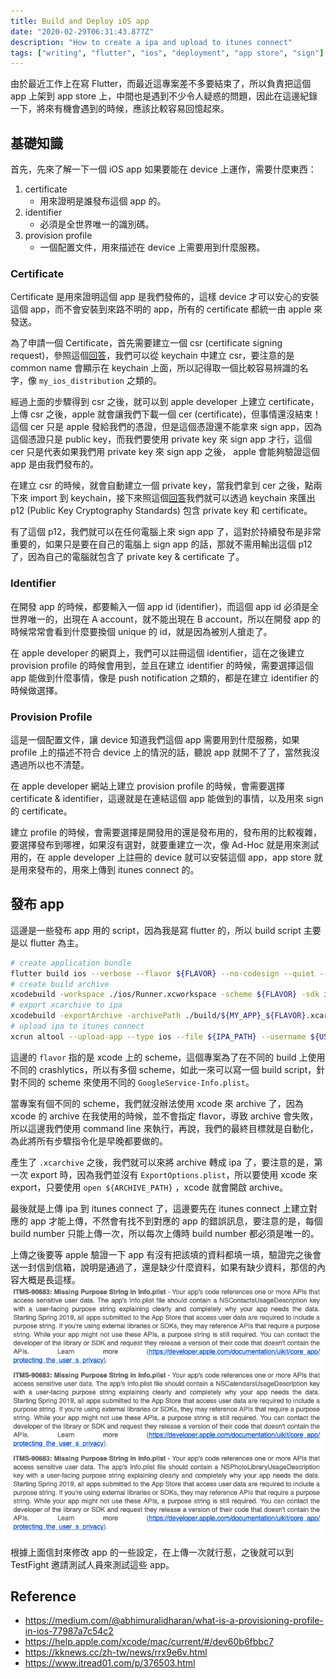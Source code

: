 ```yaml
---
title: Build and Deploy iOS app
date: "2020-02-29T06:31:43.877Z"
description: "How to create a ipa and upload to itunes connect"
tags: ["writing", "flutter", "ios", "deployment", "app store", "sign"]
---
```


由於最近工作上在寫 Flutter，而最近這專案差不多要結束了，所以負責把這個 app 上架到 app store 上，中間也是遇到不少令人疑惑的問題，因此在這邊紀錄一下，將來有機會遇到的時候，應該比較容易回憶起來。

## 基礎知識

首先，先來了解一下一個 iOS app 如果要能在 device 上運作，需要什麼東西：

1. certificate
   - 用來證明是誰發布這個 app 的。
2. identifier
   - 必須是全世界唯一的識別碼。
3. provision profile
   - 一個配置文件，用來描述在 device 上需要用到什麼服務。

### Certificate

Certificate 是用來證明這個 app 是我們發佈的，這樣 device 才可以安心的安裝這個 app，而不會安裝到來路不明的 app，所有的 certificate 都統一由 apple 來發送。

為了申請一個 Certificate，首先需要建立一個 csr (certificate signing request)，參照這個[回答](https://stackoverflow.com/a/45504269)，我們可以從 keychain 中建立 csr，要注意的是 common name 會顯示在 keychain 上面，所以記得取一個比較容易辨識的名字，像 `my_ios_distribution` 之類的。

經過上面的步驟得到 csr 之後，就可以到 apple developer 上建立 certificate，上傳 csr 之後，apple 就會讓我們下載一個 cer (certificate)，但事情還沒結束！這個 cer 只是 apple 發給我們的憑證，但是這個憑證還不能拿來 sign app，因為這個憑證只是 public key，而我們要使用 private key 來 sign app 才行，這個 cer 只是代表如果我們用 private key 來 sign app 之後， apple 會能夠驗證這個 app 是由我們發布的。

在建立 csr 的時候，就會自動建立一個 private key，當我們拿到 cer 之後，點兩下來 import 到 keychain，接下來照這個[回答](https://stackoverflow.com/a/44696730)我們就可以透過 keychain 來匯出 p12 (Public Key Cryptography Standards) 包含 private key 和 certificate。

有了這個 p12，我們就可以在任何電腦上來 sign app 了，這對於持續發布是非常重要的，如果只是要在自己的電腦上 sign app 的話，那就不需用輸出這個 p12 了，因為自己的電腦就包含了 private key & certificate 了。

### Identifier

在開發 app 的時候，都要輸入一個 app id (identifier)，而這個 app id 必須是全世界唯一的，出現在 A account，就不能出現在 B account，所以在開發 app 的時候常常會看到什麼要換個 unique 的 id，就是因為被別人搶走了。

在 apple developer 的網頁上，我們可以註冊這個 identifier，這在之後建立 provision profile 的時候會用到，並且在建立 identifier 的時候，需要選擇這個 app 能做到什麼事情，像是 push notification 之類的，都是在建立 identifier 的時候做選擇。

### Provision Profile

這是一個配置文件，讓 device 知道我們這個 app 需要用到什麼服務，如果 profile 上的描述不符合 device 上的情況的話，聽說 app 就開不了了，當然我沒遇過所以也不清楚。

在 apple developer 網站上建立 provision profile 的時候，會需要選擇 certificate & identifier，這邊就是在連結這個 app 能做到的事情，以及用來 sign 的 certificate。

建立 profile 的時候，會需要選擇是開發用的還是發布用的，發布用的比較複雜，要選擇發布到哪裡，如果沒有選對，就要重建立一次，像 Ad-Hoc 就是用來測試用的，在 apple developer 上註冊的 device 就可以安裝這個 app，app store 就是用來發布的，用來上傳到 itunes connect 的。

## 發布 app

這邊是一些發布 app 用的 script，因為我是寫 flutter 的，所以 build script 主要是以 flutter 為主。

```bash
# create application bundle
flutter build ios --verbose --flavor ${FLAVOR} --no-codesign --quiet --release --build-number ${BUILD_NUMBER}
# create build archive
xcodebuild -workspace ./ios/Runner.xcworkspace -scheme ${FLAVOR} -sdk iphoneos -configuration Release-${FLAVOR} archive -archivePath ./build/${MY_APP}_${FLAVOR}.xcarchive -quiet
# export xcarchive to ipa
xcodebuild -exportArchive -archivePath ./build/${MY_APP}_${FLAVOR}.xcarchive -exportOptionsPlist ${EXPORT_OPTIONS_PLIST_PATH} -exportPath ./build/${MY_APP}_${FLAVOR}.ipa -quiet
# upload ipa to itunes connect
xcrun altool --upload-app --type ios --file ${IPA_PATH} --username ${USERNAME} --password ${PASSWORD}
```

這邊的 `flavor` 指的是 xcode 上的 scheme，這個專案為了在不同的 build 上使用不同的 crashlytics，所以有多個 scheme，如此一來可以寫一個 build script，針對不同的 scheme 來使用不同的 `GoogleService-Info.plist`。

當專案有個不同的 scheme，我們就沒辦法使用 xcode 來 archive 了，因為 xcode 的 archive 在我使用的時候，並不會指定 flavor，導致 archive 會失敗，所以這邊我們使用 command line 來執行，再說，我們的最終目標就是自動化，為此將所有步驟指令化是早晚都要做的。

產生了 `.xcarchive` 之後，我們就可以來將 archive 轉成 ipa 了，要注意的是，第一次 export 時，因為我們並沒有 `ExportOptions.plist`，所以要使用 xcode 來 export，只要使用 `open ${ARCHIVE_PATH}` ，xcode 就會開啟 archive。

最後就是上傳 ipa 到 itunes connect 了，這邊要先在 itunes connect 上建立對應的 app 才能上傳，不然會有找不到對應的 app 的錯誤訊息，要注意的是，每個 build number 只能上傳一次，所以每次上傳時 build number 都必須是唯一的。

上傳之後要等 apple 驗證一下 app 有沒有把該填的資料都填一填，驗證完之後會送一封信到信箱，說明是通過了，還是缺少什麼資料，如果有缺少資料，那信的內容大概是長這樣。
![upload-to-itunes-connect-failed.png](./upload-to-itunes-connect-failed.png)

根據上面信封來修改 app 的一些設定，在上傳一次就行惹，之後就可以到 TestFight 邀請測試人員來測試這些 app。

## Reference

- https://medium.com/@abhimuralidharan/what-is-a-provisioning-profile-in-ios-77987a7c54c2
- https://help.apple.com/xcode/mac/current/#/dev60b6fbbc7
- https://kknews.cc/zh-tw/news/rrx9e6v.html
- https://www.itread01.com/p/376503.html
